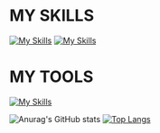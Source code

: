 <h1>MY SKILLS</h1>

[![My Skills](https://skillicons.dev/icons?i=js,html,css)](https://skillicons.dev)
[![My Skills](https://skillicons.dev/icons?i=nodejs,sass,bootstrap,mui,tailwind,react,github,nextjs,redux&theme=light)](https://skillicons.dev)

<h1>MY TOOLS</h1>

[![My Skills](https://skillicons.dev/icons?i=git,docker,codepen,discord,netlify,powershell,stackoverflow,twitter,vscode,visualstudio,figma)](https://skillicons.dev)





![Anurag's GitHub stats](https://github-readme-stats.vercel.app/api?username=anuraghazra&show_icons=true&theme=radical)
[![Top Langs](https://github-readme-stats.vercel.app/api/top-langs/?username=anuraghazra&layout=compact)](https://github.com/anuraghazra/github-readme-stats)


